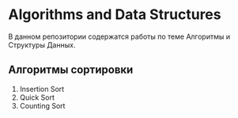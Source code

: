 # Algorithms and Data Structures
В данном репозитории содержатся работы по теме Алгоритмы и Структуры Данных.
## Алгоритмы сортировки
1. Insertion Sort
2. Quick Sort
3. Counting Sort


